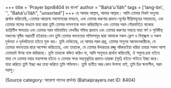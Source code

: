 +++
title = 'Prayer bpn8404 in বাংলা'
author = "Bahá'u'lláh"
tags = ['lang-bn', '', "Bahá'u'lláh", "unsorted"]
+++
হে আমার আল্লাহ, আমার আল্লাহ। আমি তোমার নিকট সানুনয় প্রার্থনা করিতেছি,-তোমার আরোগ্য মহাসাগরের মাধ্যমে, এবং তোমার করুণার প্রভাত-সূর্যের দীপ্তিসমূহের সহায়তায়, এবং তোমার নামের মাধ্যমে যাহা দ্বারা তুমি তোমার দাসগণকে দমন করিয়াছিলে এবং তোমার পরম গৌরবানি¦ত বাক্যের ব্যাপ্তিশীল ক্ষমতার এবং তোমার পরম মহিমান্বিত লেখনীর শক্তির প্রভাবে এবং তোমার করুণার সহায়ে যাহা  স্বর্গ ও পৃথিবীস্থ সকলের সৃষ্টির অগ্রবর্তী হইয়াছে-যেন তুমি তোমার বদান্যতার সলিলসমূহ দ্বারা আমাকে সকল ক্লেশ ও বিশৃঙ্খলা ও সকল দুর্বলতা ও দুর্বলচিত্ততা হইতে মুক্ত কর।
	তুমি দেখিতেছ, হে আমার পরম প্রভু, তোমার সানুনয় আবেদনকারীকে, যে তোমার বদান্যতার দ্বারে অপেক্ষা করিতেছে, এবং তাহাকে, যে তোমার উদারতার রজ্জু আঁকড়াইয়া ধরিয়া তাহার সকল আশা তোমারই উপর ন্যস্ত করিয়াছে। তুমি তাহাকে বঞ্চিত করিও না, আমি সানুনয়ে প্রার্থনা করিতেছি, ঐ সমুদয় দ্রব্য হইতে যাহা সে তোমার দয়ার মহাসাগর হইতে ও তোমার সদয় সহানুভূতির প্রভাত-তারকা (সূর্য) হইতে পাইতে ইচ্ছা করে।
	যাহা করিতে তুমি ইচ্ছা কর তাহা করিতে তুমি শক্তিমান। তুমি ব্যতীত আর কোন উপাস্য নাই, তুমি চির ক্ষমাশীল, পরম দয়ালু।

(Source category: আরোগ্য লাভের প্রার্থনা)
(Bahaiprayers.net ID: 8404)
